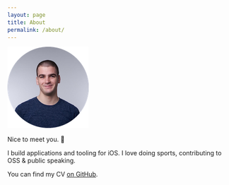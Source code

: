```yaml
---
layout: page
title: About
permalink: /about/
---
```


![bas-broek](_images/bas.png)

Nice to meet you. 👋

I build applications and tooling for iOS. I love doing sports, contributing to OSS & public speaking.

You can find my CV [on GitHub](https://github.com/BasThomas/curriculum-vitae).
